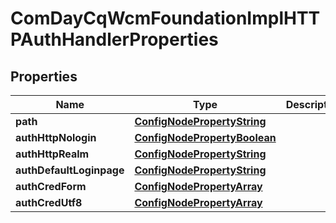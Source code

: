 

# ComDayCqWcmFoundationImplHTTPAuthHandlerProperties

## Properties

Name | Type | Description | Notes
------------ | ------------- | ------------- | -------------
**path** | [**ConfigNodePropertyString**](ConfigNodePropertyString.md) |  |  [optional]
**authHttpNologin** | [**ConfigNodePropertyBoolean**](ConfigNodePropertyBoolean.md) |  |  [optional]
**authHttpRealm** | [**ConfigNodePropertyString**](ConfigNodePropertyString.md) |  |  [optional]
**authDefaultLoginpage** | [**ConfigNodePropertyString**](ConfigNodePropertyString.md) |  |  [optional]
**authCredForm** | [**ConfigNodePropertyArray**](ConfigNodePropertyArray.md) |  |  [optional]
**authCredUtf8** | [**ConfigNodePropertyArray**](ConfigNodePropertyArray.md) |  |  [optional]



